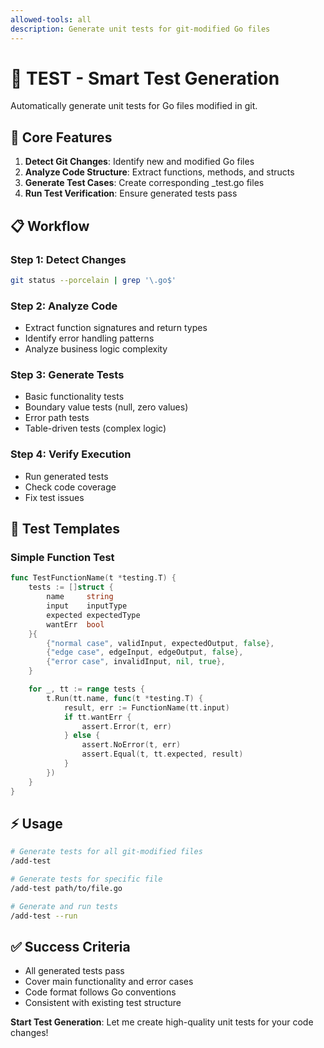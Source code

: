 ```yaml
---
allowed-tools: all
description: Generate unit tests for git-modified Go files
---
```


# 🧪 TEST - Smart Test Generation

Automatically generate unit tests for Go files modified in git.

## 🎯 Core Features

1. **Detect Git Changes**: Identify new and modified Go files
2. **Analyze Code Structure**: Extract functions, methods, and structs
3. **Generate Test Cases**: Create corresponding _test.go files
4. **Run Test Verification**: Ensure generated tests pass

## 📋 Workflow

### Step 1: Detect Changes
```bash
git status --porcelain | grep '\.go$'
```

### Step 2: Analyze Code
- Extract function signatures and return types
- Identify error handling patterns
- Analyze business logic complexity

### Step 3: Generate Tests
- Basic functionality tests
- Boundary value tests (null, zero values)
- Error path tests
- Table-driven tests (complex logic)

### Step 4: Verify Execution
- Run generated tests
- Check code coverage
- Fix test issues

## 🔨 Test Templates

### Simple Function Test
```go
func TestFunctionName(t *testing.T) {
    tests := []struct {
        name     string
        input    inputType
        expected expectedType
        wantErr  bool
    }{
        {"normal case", validInput, expectedOutput, false},
        {"edge case", edgeInput, edgeOutput, false},
        {"error case", invalidInput, nil, true},
    }

    for _, tt := range tests {
        t.Run(tt.name, func(t *testing.T) {
            result, err := FunctionName(tt.input)
            if tt.wantErr {
                assert.Error(t, err)
            } else {
                assert.NoError(t, err)
                assert.Equal(t, tt.expected, result)
            }
        })
    }
}
```

## ⚡ Usage

```bash
# Generate tests for all git-modified files
/add-test

# Generate tests for specific file
/add-test path/to/file.go

# Generate and run tests
/add-test --run
```

## ✅ Success Criteria

- All generated tests pass
- Cover main functionality and error cases
- Code format follows Go conventions
- Consistent with existing test structure

**Start Test Generation**: Let me create high-quality unit tests for your code changes!